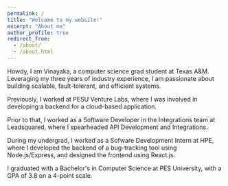 ```yaml
---
permalink: /
title: "Welcome to my website!"
excerpt: "About me"
author_profile: true
redirect_from: 
  - /about/
  - /about.html
---
```


Howdy, I am Vinayaka, a computer science grad student at Texas A&M. Leveraging my three years of industry experience, I am passionate about building scalable, fault-tolerant, and efficient systems. 

Previously, I worked at PESU Venture Labs, where I was involved in developing a backend for a cloud-based application.

<!-- , deploying, and optimizing ML workloads on resource-constrained devices (such as accelerated edges, Nvidia Jetsons, etc), and my work culminated in two publications at top-tier venues. -->

Prior to that, I worked as a Software Developer in the Integrations team at Leadsquared, where I spearheaded API Development and Integrations.

During my undergrad, I worked as a Sofware Development Intern at HPE, where I developed the backend of a bug-tracking tool using Node.js/Express, and designed the frontend using React.js.

I graduated with a Bachelor's in Computer Science at PES University, with a GPA of 3.8 on a 4-point scale.

<!-- Please find my updated resume <a href="{{ site.baseurl }}/assets/resume.pdf" target="_blank">here</a> -->
